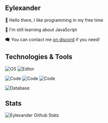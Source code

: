## Eylexander

👋 Hello there, I like programming in my free time

📗 I'm still learning about JavaScript

🗨️ You can contact me [on discord](https://discord.com/users/344526513577918477 "DM me !") if you need!

## Technologies & Tools

![OS](https://img.shields.io/badge/OS-Windows-informational?style=flat&logo=OS&logoColor=white&color=2bbc8a)
![Editor](https://img.shields.io/badge/Editor-VScode-informational?style=flat&logo=Editor&logoColor=white&color=2bbc8a)

![Code](https://img.shields.io/badge/Code-Javascript-informational?style=flat&logo=Code&logoColor=white&color=2bbc8a)
![Code](https://img.shields.io/badge/Code-Nodejs-informational?style=flat&logo=Code&logoColor=white&color=2bbc8a)
![Code](https://img.shields.io/badge/Code-HTML-informational?style=flat&logo=Code&logoColor=white&color=2bbc8a)

![Database](https://img.shields.io/badge/Database-SQLite-informational?style=flat&logo=Databases&logoColor=white&color=2bbc8a)

## Stats

![Eylexander Github Stats](https://github-readme-stats.vercel.app/api?username=Eylexander&show_icons=true&theme=github_dark)

